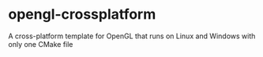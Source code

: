 # opengl-crossplatform
A cross-platform template for OpenGL that runs on Linux and Windows with only one CMake file
